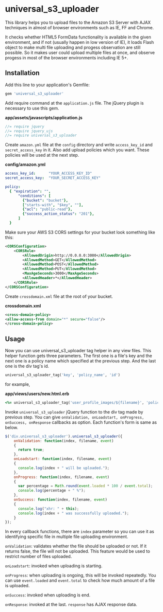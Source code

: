 universal_s3_uploader
=====================

This library helps you to upload files to the Amazon S3 Server with AJAX techniques in almost of browser environments such as IE, FF and Chrome.

It checks whether HTML5 FormData functionality is available in the given environment, and if not (usually happen in low version of IE), it loads Flash object to make multi file uploading and progess observation are still possible.
So it makes user could upload multiple files at once, and observe progess in most of the browser environments including IE 5+.

## Installation

Add this line to your application's Gemfile:

```ruby
gem 'universal_s3_uploader'
```


Add require command at the `application.js` file. The jQuery plugin is necessary to use this gem.

**app/assets/javascripts/application.js**
```js
//= require jquery
//= require jquery_ujs
//= require universal_s3_uploader
```


Create `amazon.yml` file at the `config` directory and write `access_key_id` and `secret_access_key` in it. Also add upload policies which you want. These policies will be used at the next step.

**config/amazon.yml**
```yml
access_key_id: 	    "YOUR_ACCESS_KEY_ID"
secret_access_key: 	"YOUR_SECRET_ACCESS_KEY"

policy:
  { "expiration": "",
      "conditions": [
        {"bucket": "bucket"},
        ["starts-with", "$key", ""],
        {"acl": "public-read"},
        {"success_action_status": "201"},
      ]
  }
```


Make sure your AWS S3 CORS settings for your bucket look something like this:
```xml
<CORSConfiguration>
    <CORSRule>
        <AllowedOrigin>http://0.0.0.0:3000</AllowedOrigin>
        <AllowedMethod>GET</AllowedMethod>
        <AllowedMethod>POST</AllowedMethod>
        <AllowedMethod>PUT</AllowedMethod>
        <MaxAgeSeconds>3000</MaxAgeSeconds>
        <AllowedHeader>*</AllowedHeader>
    </CORSRule>
</CORSConfiguration>
```


Create `crossdomain.xml` file at the root of your bucket.

**crossdomain.xml**
```xml
<cross-domain-policy>
<allow-access-from domain="*" secure="false"/>
</cross-domain-policy>
```


## Usage

Now you can use universal_s3_uploader tag helper in any view files. This helper function gets three parameters. The first one is a file's key and the next one is a policy name which specified at the previous step. And the last one is the div tag's id.

```ruby
universal_s3_uploader_tag('key', 'policy_name', 'id')
```

for example,

**app/views/users/new.html.erb**
```ruby
<%= universal_s3_uploader_tag('user_profile_images/${filename}', 'policy', 'profile_image_uploader') %>
```


Invoke `universal_s3_uploader` jQuery function to the div tag made by previous step. You can give `onValidation, onLoadstart, onProgress, onSuccess, onResponse` callbacks as option. Each function's form is same as below.

```js
$('div.universal_s3_uploader').universal_s3_uploader({
    onValidation: function(index, filename, event)
    {
      return true;
    },
    onLoadstart: function(index, filename, event)
    {
      console.log(index + " will be uploaded.");
    },
    onProgress: function(index, filename, event)
    {
      var percentage = Math.round(event.loaded * 100 / event.total);
      console.log(percentage + " %");
    },
    onSuccess: function(index, filename, event)
    {
      console.log("xhr: " + this);
      console.log(index + " was successfully uploaded.");
    }
});
```

In every callback functions, there are `index` parameter so you can use it as identifying specific file in multiple file uploading environment.

`onValidation`: validates whether the file should be uploaded or not. If it returns false, the file will not be uploaded. This feature would be used to restrict number of files uploaded.

`onLoadstart`: invoked when uploading is starting.

`onProgress`: when uploading is ongoing, this will be invoked repeatedly. You can use `event.loaded` and `event.total` to check how much amount of a file is uploaded.

`onSuccess`: invoked when uploading is end.

`onResponse`: invoked at the last. `response` has AJAX response data.